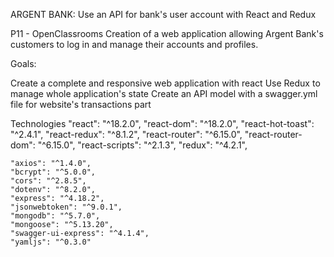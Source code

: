 
ARGENT BANK: Use an API for bank's user account with React and Redux

P11 - OpenClassrooms
Creation of a web application allowing Argent Bank's customers to log in and manage their accounts and profiles.

Goals:

Create a complete and responsive web application with react
Use Redux to manage whole application's state
Create an API model with a swagger.yml file for website's transactions part

Technologies
    "react": "^18.2.0",
    "react-dom": "^18.2.0",
    "react-hot-toast": "^2.4.1",
    "react-redux": "^8.1.2",
    "react-router": "^6.15.0",
    "react-router-dom": "^6.15.0",
    "react-scripts": "^2.1.3",
    "redux": "^4.2.1",

    "axios": "^1.4.0",
    "bcrypt": "^5.0.0",
    "cors": "^2.8.5",
    "dotenv": "^8.2.0",
    "express": "^4.18.2",
    "jsonwebtoken": "^9.0.1",
    "mongodb": "^5.7.0",
    "mongoose": "^5.13.20",
    "swagger-ui-express": "^4.1.4",
    "yamljs": "^0.3.0"






